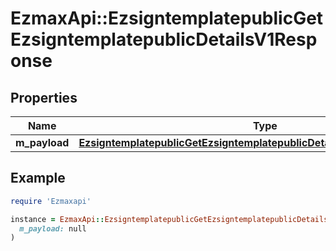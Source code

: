 # EzmaxApi::EzsigntemplatepublicGetEzsigntemplatepublicDetailsV1Response

## Properties

| Name | Type | Description | Notes |
| ---- | ---- | ----------- | ----- |
| **m_payload** | [**EzsigntemplatepublicGetEzsigntemplatepublicDetailsV1ResponseMPayload**](EzsigntemplatepublicGetEzsigntemplatepublicDetailsV1ResponseMPayload.md) |  |  |

## Example

```ruby
require 'Ezmaxapi'

instance = EzmaxApi::EzsigntemplatepublicGetEzsigntemplatepublicDetailsV1Response.new(
  m_payload: null
)
```

